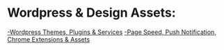 # Wordpress & Design Assets:
[-Wordpress Themes, Plugins & Services](https://rs-navid.github.io/Web-Design/Wordpress)
[-Page Speed, Push Notification, Chrome Extensions & Assets](https://rs-navid.github.io/Web-Design/assets) 
